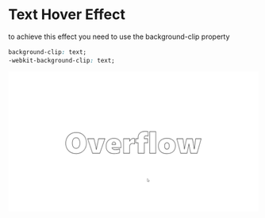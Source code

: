 # Text Hover Effect

to achieve this effect you need to use the background-clip property

```css
background-clip: text;
-webkit-background-clip: text;
```

<img src="./screenshots/screenshot.gif" />